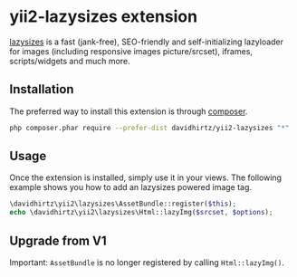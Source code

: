yii2-lazysizes extension
===================
[lazysizes](https://github.com/aFarkas/lazysizes) is a fast (jank-free), SEO-friendly and self-initializing lazyloader for images (including responsive images picture/srcset), iframes, scripts/widgets and much more.

Installation
------------

The preferred way to install this extension is through [composer](http://getcomposer.org/download/).

```bash
php composer.phar require --prefer-dist davidhirtz/yii2-lazysizes "*"
```


Usage
-----

Once the extension is installed, simply use it in your views. The following example shows you how to add an lazysizes powered image tag.

```php
\davidhirtz\yii2\lazysizes\AssetBundle::register($this);
echo \davidhirtz\yii2\lazysizes\Html::lazyImg($srcset, $options);
```

Upgrade from V1
-----
Important: `AssetBundle` is no longer registered by calling `Html::lazyImg()`.